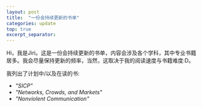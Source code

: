 ```yaml
---
layout: post
title:  "一份会持续更新的书单"
categories: update
top: true
excerpt_separator: 
---
```

 
Hi，我是Jiri。这是一份会持续更新的书单，内容会涉及各个学科，其中专业书籍居多。我会尽量保持更新的频率，当然，这取决于我的阅读速度与书籍难度:D。

我列出了计划中/以及在读的书:
- *"SICP"*
- *"Networks, Crowds, and Markets"*
- *"Nonviolent Communication"*

